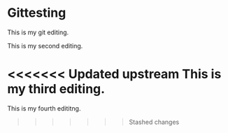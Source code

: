 # Gittesting

This is my git editing.

This is my second editing.

<<<<<<< Updated upstream
This is my third editing.
=======
This is my fourth edititng.
>>>>>>> Stashed changes
